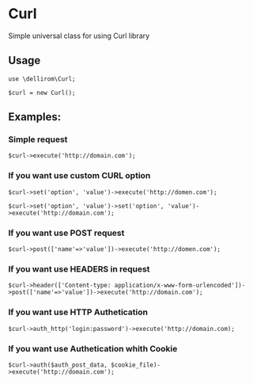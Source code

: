 # Curl
Simple universal class for using Curl library
## Usage
`use \dellirom\Curl;`

`$curl = new Curl();`


## Examples:

### Simple request
`$curl->execute('http://domain.com');`

### If you want use custom CURL option
`$curl->set('option', 'value')->execute('http://domen.com');`

`$curl->set('option', 'value')->set('option', 'value')->execute('http://domain.com');`

### If you want use POST request
`$curl->post(['name'=>'value'])->execute('http://domen.com');`

### If you want use HEADERS in request
`$curl->header(['Content-type: application/x-www-form-urlencoded'])->post(['name'=>'value'])->execute('http://domain.com');`

### If you want use HTTP Authetication
`$curl->auth_http('login:password')->execute('http://domain.com);`

### If you want use Authetication whith Cookie
`$curl->auth($auth_post_data, $cookie_file)->execute('http://domain.com');`